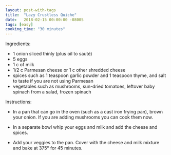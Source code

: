 ```yaml
---
layout: post-with-tags
title:  "Lazy Crustless Quiche"
date:   2018-02-15 00:00:00 -0800S
tags: [easy]
cooking_time: "30 minutes"
---
```


Ingredients:

* 1 onion sliced thinly (plus oil to sauté)
* 5 eggs
* 1 c of milk
* 1/2 c Parmesan cheese or 1 c other shredded cheese
* spices such as 1 teaspoon garlic powder and 1 teaspoon thyme, and salt to taste if you are not using Parmesan
* vegetables such as mushrooms, sun-dried tomatoes, leftover baby spinach from a salad, frozen spinach


Instructions:

* In a pan that can go in the oven (such as a cast iron frying pan), brown your onion. If you are adding mushrooms you can cook them now. 

* In a separate bowl whip your eggs and milk and add the cheese and spices.

* Add your veggies to the pan. Cover with the cheese and milk mixture and bake at 375° for 45 minutes. 
